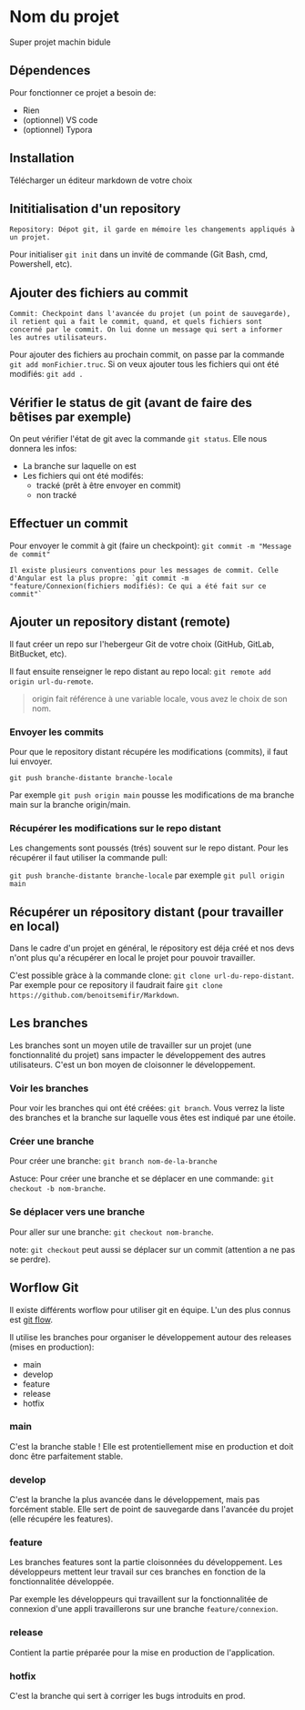 # Nom du projet

Super projet machin bidule

## Dépendences

Pour fonctionner ce projet a besoin de:

- Rien
- (optionnel) VS code
- (optionnel) Typora

## Installation

Télécharger un éditeur markdown de votre choix

## Inititialisation d'un repository

    Repository: Dépot git, il garde en mémoire les changements appliqués à un projet.

Pour initialiser `git init` dans un invité de commande (Git Bash, cmd, Powershell, etc).

## Ajouter des fichiers au commit

    Commit: Checkpoint dans l'avancée du projet (un point de sauvegarde), il retient qui a fait le commit, quand, et quels fichiers sont concerné par le commit. On lui donne un message qui sert a informer les autres utilisateurs.

Pour ajouter des fichiers au prochain commit, on passe par la commande `git add monFichier.truc`. Si on veux ajouter tous les fichiers qui ont été modifiés: `git add .`

## Vérifier le status de git (avant de faire des bêtises par exemple)

On peut vérifier l'état de git avec la commande `git status`.
Elle nous donnera les infos:

- La branche sur laquelle on est
- Les fichiers qui ont été modifés:
    - tracké (prêt à être envoyer en commit)
    - non tracké

## Effectuer un commit

Pour envoyer le commit à git (faire un checkpoint): `git commit -m "Message de commit"`

    Il existe plusieurs conventions pour les messages de commit. Celle d'Angular est la plus propre: `git commit -m "feature/Connexion(fichiers modifiés): Ce qui a été fait sur ce commit"`

## Ajouter un repository distant (remote)

Il faut créer un repo sur l'hebergeur Git de votre choix (GitHub, GitLab, BitBucket, etc).

Il faut ensuite renseigner le repo distant au repo local:
`git remote add origin url-du-remote`.

> origin fait référence à une variable locale, vous avez le choix de son nom.

### Envoyer les commits

Pour que le repository distant récupére les modifications (commits), il faut lui envoyer.

`git push branche-distante branche-locale`

Par exemple `git push origin main` pousse les modifications de ma branche main sur la branche origin/main.

### Récupérer les modifications sur le repo distant

Les changements sont poussés (trés) souvent sur le repo distant. Pour les récupérer il faut utiliser la commande pull:

`git push branche-distante branche-locale` par exemple `git pull origin main`

## Récupérer un répository distant (pour travailler en local)

Dans le cadre d'un projet en général, le répository est déja créé et nos devs n'ont plus qu'a récupérer en local le projet pour pouvoir travailler.

C'est possible gràce à la commande clone:
`git clone url-du-repo-distant`. Par exemple pour ce repository il faudrait faire `git clone https://github.com/benoitsemifir/Markdown`.

## Les branches

Les branches sont un moyen utile de travailler sur un projet (une fonctionnalité du projet) sans impacter le développement des autres utilisateurs. C'est un bon moyen de cloisonner le développement.

### Voir les branches

Pour voir les branches qui ont été créées: `git branch`. Vous verrez la liste des branches et la branche sur laquelle vous êtes est indiqué par une étoile.

### Créer une branche

Pour créer une branche: `git branch nom-de-la-branche`

Astuce: Pour créer une branche et se déplacer en une commande: `git checkout -b nom-branche`.

### Se déplacer vers une branche

Pour aller sur une branche: `git checkout nom-branche`.

note: `git checkout` peut aussi se déplacer sur un commit (attention a ne pas se perdre).


## Worflow Git

Il existe différents worflow pour utiliser git en équipe. L'un des plus connus est [git flow](https://www.atlassian.com/fr/git/tutorials/comparing-workflows/gitflow-workflow).

Il utilise les branches pour organiser le développement autour des releases (mises en production):

- main
- develop
- feature
- release
- hotfix

### main

C'est la branche stable ! Elle est protentiellement mise en production et doit donc être parfaitement stable.

### develop

C'est la branche la plus avancée dans le développement, mais pas forcément stable. Elle sert de point de sauvegarde dans l'avancée du projet (elle récupére les features).

### feature

Les branches features sont la partie cloisonnées du développement. Les développeurs mettent leur travail sur ces branches en fonction de la fonctionnalitée développée.

Par exemple les développeurs qui travaillent sur la fonctionnalitée de connexion d'une appli travaillerons sur une branche `feature/connexion`.

### release

Contient la partie préparée pour la mise en production de l'application.

### hotfix

C'est la branche qui sert à corriger les bugs introduits en prod.
